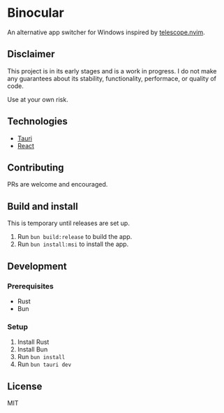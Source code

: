 # Binocular

An alternative app switcher for Windows inspired by [telescope.nvim](https://github.com/nvim-telescope/telescope.nvim).

## Disclaimer

This project is in its early stages and is a work in progress. I do not make any guarantees about its stability, functionality, performace, or quality of code.

Use at your own risk.

## Technologies

- [Tauri](https://tauri.app/)
- [React](https://reactjs.org/)

## Contributing

PRs are welcome and encouraged. 

## Build and install

This is temporary until releases are set up.

1. Run `bun build:release` to build the app.
2. Run `bun install:msi` to install the app.

## Development

### Prerequisites

- Rust
- Bun

### Setup

1. Install Rust
2. Install Bun
3. Run `bun install`
4. Run `bun tauri dev`

## License

MIT

